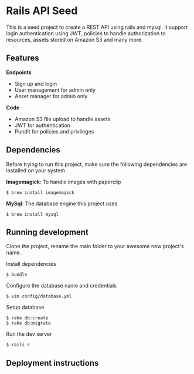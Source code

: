 Rails API Seed
===========

This is a seed project to create a REST API using rails and mysql. It support login authentication using JWT, policies to handle authorization to resources, assets stored on Amazon S3 and many more.

Features
--------
**Endpoints**
* Sign up and login
* User management for admin only
* Asset manager for admin only

**Code**
* Amazon S3 file upload to handle assets
* JWT for authentication
* Pundit for policies and privileges

Dependencies
------------
Before trying to run this project, make sure the following dependencies are installed on your system

**Imagemagick**: To handle images with paperclip
```
$ brew install imagemagick
```

**MySql**: The database engine this project uses
```
$ brew install mysql
```

Running development
-------------------
Clone the project, rename the main folder to your awesome new project's name.

Install dependencies
```
$ bundle
```

Configure the database name and credentials
```
$ vim config/database.yml
```

Setup database
```
$ rake db:create
$ rake db:migrate
```

Run the dev server
```
$ rails s
```


Deployment instructions
-----------------------
